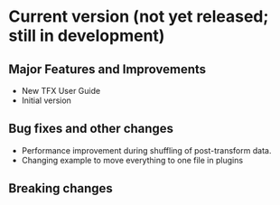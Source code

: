 # Current version (not yet released; still in development)

## Major Features and Improvements

* New TFX User Guide
* Initial version

## Bug fixes and other changes
* Performance improvement during shuffling of post-transform data.
* Changing example to move everything to one file in plugins

## Breaking changes

